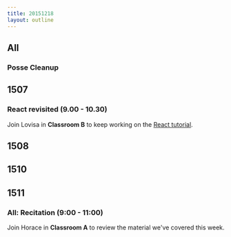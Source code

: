 ```yaml
---
title: 20151218
layout: outline
---
```


## All

### Posse Cleanup

## 1507

### React revisited (9.00 - 10.30)

Join Lovisa in **Classroom B** to keep working on the [React tutorial](http://github.com/applegrain/creact).

## 1508

## 1510

## 1511

### All: Recitation (9:00 - 11:00)

Join Horace in **Classroom A** to review the
material we've covered this week.
